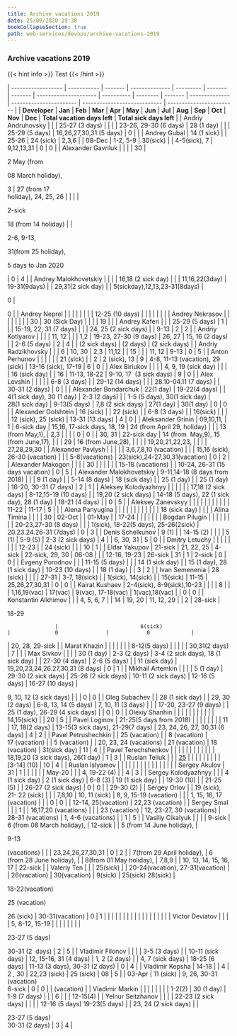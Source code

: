 ```yaml
---
title: Archive vacations 2019
date: 25/09/2020 19:38
bookCollapseSection: true
path: web-services/devops/archive-vacations-2019
---
```

### Archive vacations 2019
{{< hint info >}}
Test
{{< /hint >}}

| ------------------ | ----------- | ------- | -------------- | --------- | ------- | ------- | --------------------- | ---------- | -------- | ------- | -------------- | ----------------------- | ---------------------------- | ------------------------ |
|   **Developer**    |   **Jan**   | **Feb** |    **Mar**     |  **Apr**  | **May** | **Jun** |        **Jul**        |  **Aug**   | **Sep**  | **Oct** |    **Nov**     |         **Dec**         | **Total vacation days left** | **Total sick days left** |
| Andriy Andruhovsky |             |         | 25-27 (3 days) |           |         |         | 23-26, 29-30 (6 days) | 28 (1 day) |          |         | 25-29 (5 days) | 16,26,27,30,31 (5 days) |              0               |                          |
|    Andrey Gubal    | 14 (1 sick) |         |     25-26      | 24 (sick) |  2,3,6  |         |        08-Dec         |  1-2, 5-9  | 30(sick) |         |  4-5(sick), 7  |       9,12,13,31        |              0               |            0             |
| Alexander Gavriluk |             |         |                |    30     |

2 May (from

08 March holiday),

3 | 27 (from 17  
holiday), 24, 25, 26 |                              |                                |                           |

2-sick

18 (from 14 holiday)        |                                             |

2-6, 9-13,

31(from 25 holiday),

5 days to Jan 2020

|              0               |            4             | |   Andrey Malokhovetskiy   |                               |                                        |                |     16,18 (2 sick day)      |                                      |                                    |        11,16,22(3day)        |          19-31(9days)          |                           |              29,31(2 sick day)              |                                             |               5(sickday),12,13,23-31(8days)               |

0              |

0            | |       Andrey Neprel       |                               |                                        |                |                             |                                      |                                    |                              |        12-25 (10 days)         |                           |                                             |                                             |                                                           |                              |                          | |      Andrey Nekrasov      |                               |                                        |                |                             |                                      |                                    |                              |               30               |       30 (Sick Day)       |                                             |                                             |                                                           |              19              |                          | |       Andrey Kaferi       |                               |                                        | 25-29 (5 days) |              1              |                                      |                                    |    15-19, 22, 31 (7 days)    |                                |                           |            24, 25 (2 sick days)             |                                             |                           9-13                            |              2               |            2             | |     Andriy Kotlyarov      |                               |                                        |                |           11, 12            |                                      |                                    |             1,2              |     19-23, 27-30 (9 days)      |          26, 27           |               15, 16 (2 days)               |                                             |                       2-6 (5 days)                        |              2               |            4             | |       (2 sick days)       |           (2 days)            |             (2 sick days)              | |    Andriy Radzikhovsky    |                               |                                        |       6        |           10, 30            |                 2,3                  |               11,12                |                              |               15               |                           |                                             |                   11, 12                    |                           9-13                            |              0               |            5             | |      Anton Perhunov       |                               |                                        |                |                             |                                      |             21 (sick)              |                              |               2                |       2 (sick), 13        |                      9                      |      4-8, 11-13 (vacation), 29 (sick)       |                    13-16 (sick), 17-19                    |              6               |            0             | |       Alex Biriukov       |                               |                                        |                |     4, 9, 19 (sick day)     |                                      |                                    |                              |         16 (sick day)          |                           |                     16                      |                11-13, 18-22                 |                  9-10, 17  (3 sick days)                  |              9               |            0             | |       Alex Levshin        |                               |                                        |                |                             |             6-8 (3 days)             |                                    |       29-12 (14 days)        |                                |                           |            28.10-04.11 (7 days)             |                                             |                      30-31 (2 days)                       |              0               |                          | |   Alexander Bondarchuk    |           22(1 day)           |             19-22(4 days)              |                |  4(1 sick day), 30 (1 day)  |             2-3 (2 days)             |                                    | 1-5 (5 days), 30(1 sick day) |         28(1 sick day)         |       9-13(5 days)        |              7,8 (2 sick days)              |                  27(1 day)                  |                         30(1 day)                         |              0               |            0             | |    Alexander Golshtein    |           16 (sick)           |                                        |   22 (sick)    |                             |             6-8 (3 days)             |                                    |           16(sick)           |                                |                           |                                             |            12 (sick), 25 (sick)             |                      13-31 (13 days)                      |              4               |            0             | |     Aleksander Grinin     |           09,10,11,           |                   1                    |   6-sick day   | 15,16, 17-sick days, 18, 19 |     24 (from April 29, holiday)      |                                    |                              |        13 (from May,1),        |            2,3            |                                             |                                             |                                                           |              0               |            0             | |          30, 31           |          22-sick day          | 14 (from  May,9),   15 (from June,17), | |                           |              29               |           16 (from June,28),           | |                           |                               |            19,20,21,22,23,             | |                           |                               |              27,28,29,30               | |     Alexander Pavlysh     |                               |                                        |                |                             |        3,6,7,8,10 (vacation)         |                                    |                              | 15,16 (sick), 26-30 (vacation) |                           |                                             |               5-8(vacations)                |              23(sick),24-27,30,31(vacation)               |              0               |            2             | |     Alexander Makogon     |                               |                                        |                |             30              |                                      |                                    |                              |                                |                           |              15-18 (vacations)              |                                             |              10-24, 26-31 (15 days vacation)              |              0               |            5             | | Alexander Malokhovetskiy  | 9-11,14-18 (8 days from 2018) |                                        |                |          9 (1 day)          |                                      |           5-14 (8 days)            |        18 (sick day)         |                                |        25 (1 day)         |                                             |                 25 (1 day)                  |                   16-20, 30-31 (7 days)                   |              2               |            1             | |   Aleksey Kolodyazhnyy    |                               |                                        |                |                             |                                      |        17,18 (2 sick days)         |     8-12,15-19 (10 days)     |                                |    19,20 (2 sick days)    | 14-18 (5 days), 22 (1 sick day), 28 (1 day) |               18-21 (4 days)                |                                                           |              0               |            5             | |     Aleksey Zanevskyy     |                               |                                        |                |                             |                                      |                                    |                              |                                |                           |                                             |                    11-22                    |                           11-17                           |              5               |                          | |      Alena Panyugina      |                               |                                        |                |                             |                                      |                                    |                              |                                |                           |                                             |                                             |                       18 (sick day)                       |                              |                          | |       Alina Timina        |                               |                                        |                |             30              |                02-Oct                |                                    |            01-May            |                                |           17-24           |                                             |                                             |                                                           |                              |                          | |      Bogdan Pilugin       |                               |                                        |                |                             |                                      |                                    |                              |      20-23,27-30 (8 days)      |                           |                                             |    1(sick), 18-22(5 days), 25-26(2sick)     |                  20.23.24.26-31 (7days)                   |              0               |            3             | |     Denis Schelkunov      |             9 (1)             |                                        |   14-15 (2)    |                             |                                      |                                    |            5 (1)             |            5-9 (5)             |     2-3 (2 sick days)     |                      4                      |                                             |                         6, 30, 31                         |              5               |            0             | |      Dmitry Letuchy       |                               |                                        |                |                             |                                      |                                    |                              |             12-23              |                           |                  24 (sick)                  |                                             |                                                           |              10              |            1             | |       Eldar Yakupov       |            21-sick            |               21, 22, 25               |     4-sick     |       22-sick, 29, 30       |                06-08                 |                                    |                              |          12-16, 19-23          |          26-sick          |                     31                      |                      1                      |                          2-sick                           |              0               |            0             | |      Evgeny Porodnov      |                               |                                        | 11-15 (5 days) |                             |                                      |          14 (1 sick day)           |                              |  15 (1 day), 28 (1 sick day)   |      10-23 (10 days)      |                                             |                 18 (1 day)                  |                                                           |              3               |            2             | |      Ivan Semenenia       |           28 (sick)           |                                        |                |                             |                27-31                 |           3-7, 18(sick)            |                              |       1(sick), 14(sick)        |                           |                  15(sick)                   |                    11-15                    |                      25,26,27,30,31                       |              0               |            0             | |      Kairat Kushaev       |  2-4(sick), 8-9(sick),10-23   |                                        |                |                             |                  8                   |                                    |                              |          1,16,19(vac)          |          17(vac)          |             9(vac), 17-18(vac)              |               1(vac),18(vac)                |                                                           |              0               |            0             | |    Konstantin Alkhimov    |                               |                                        |   4, 5, 6, 7   |                             |                  14                  |               19, 20               |          11, 12, 29          |                                |             2             |                   28-sick                   |

18-29

                   |                          6(sick)                          |              0               |            0             |

|      20, 28, 29-sick      | |       Marat Khazin        |                               |                                        |                |                             |                                      |                                    |         8-12(5 days)         |                                |                           |                                             |                                             |                       30,31(2 days)                       |              7               |                          | |        Max Sivkov         |                               |                                        |                |         30 (1 day)          |             2-3 (2 days)             | 3-4 (2 sick days), 18 (1 sick day) |                              |         27-30 (4 days)         |       2-6 (5 days)        |                                             |                11 (sick day)                |             19,20,23,24,26.27,30,31 (8 days)              |              0               |            1             | |     Mikhail Artemkin      |                               |                                        |                |          5 (1 day)          |         29-30 (2 sick days)          |        25-26 (2 sick days)         |     10-11 (2 sick days)      |         12-16 (5 days)         |      16-27 (10 days)      |

9, 10, 12 (3 sick days)          |                                             |                                                           |              0               |            0             | |       Oleg Subachev       |                               |            28 (1 sick day)             |                |       29, 30 (2 days)       |         6-8, 13, 14 (5 days)         |         7, 10, 11 (3 days)         |                              |                                |   17-20, 23-27 (9 days)   |                                             |       25 (1 day), 26-29 (4 sick days)       |                                                           |              0               |            0             | |      Olexiy Shanhin       |                               |                                        |                |                             |                                      |                                    |                              |                                |                           |                                             |                 14,15(sick)                 |                                                           |              20              |            5             | |       Pavel Loginov       |    21-25(5 days from 2018)    |                                        |                |                             |                                      |                                    |                              |                                |            11             |               17, 18(2 days)                |      13-15(3 sick days), 21-29(7 days)      |              23, 24, 26, 27, 30,31 (6 days)               |              4               |            2             | |    Pavel Petrushechkin    |                               |             25 (vacation)              |                |        8 (vacation)         |            17 (vacation)             |                                    |         5 (vacation)         |                                |  20, 23, 24 (vacations)   |                21 (vacation)                |                18 (vacation)                |                       31(sick day)                        |              11              |            4             | |    Pavel Terechshenkov    |                               |                                        |                |                             |                                      |                                    |                              |                                |                           |                                             |                                             |             18,19,20 (3 sick days), 26(1 day)             |              1               |            3             | |       Ruslan Teliuk       |                               |                                        |    [25](1)     |                             |                                      |                                    |                              |                                |                           |                                             |                                             |                        [3-14] (10)                        |              10              |            4             | |      Ruslan Islyamov      |                               |                                        |                |                             |                                      |                                    |                              |                                |                           |                                             |                                             |                                                           |                              |                          | |       Sergey Akulov       |              31               |                   1                    |                |                             |                                      |                                    |                              |             May-20             |                           |                                             |                4, 19-22 (4)                 |                                                           |              4               |            3             | |    Sergey Kolodyazhnyy    |                               |                                        | 4 (1 sick day) |       2 (1 sick day)        |               6-8 (3)                |          19 (1 sick day)           |                              |           19-30 (10)           |                           |                  21-25 (5)                  |                                             |                    26-27 (2 sick days)                    |              0               |            0             | |         29-30 (2)         | |       Sergey Orlov        |                               |        19 (sick), 21- 22 (sick)        |                |                             |                7,8,10                |           10, 11 (sick)            |    8, 9, 15-19 (vacation)    |                                |                           |          1, 15, 16, 17 (vacation)           |                                             |                                                           |              0               |            0             | |    12-14, 25(vacation)    |       22,23 (vacation)        | |        Sergey Smal        |                               |                                        |       1        |                             |         16,17,20 (vacations)         |                                    |                              |         23 (vacation)          | 12, 23-27, 30 (vacations) |              28-31 (vacations)              |             1, 4-6 (vacations)              |                                                           |              1               |            5             | |     Vasiliy Cikalyuk      |                               |                                        |                |           9-sick            |      6 (from 08 March holiday),      |              12-sick               |                              |   5 (from 14 June holiday),    |

9-13

(vacations)    |                                             |                                             |                     23,24,26,27,30,31                     |              0               |            2             | | 7(from 29 April holiday), |   6 (from 28 June holiday),   | |  8(from 01 May holiday),  |             7,8,9             | |  10, 13, 14, 15, 16, 17   |            22-sick            | |       Valeriy Ten         |                               |                                        |    25(sick)    |                             |   20-24(vacation), 27-31(vacation)   |                                    |         26(vacation)         |          30(vacation)          |          9(sick)          |              25(sick) 28(sick)              |

18-22(vacation)

25 (vacation)

26 (sick) |                      30-31(vacation)                      |              0               |            1             | |                           |                               |                                        |                |                             |                                      |                                    |                              |                                |                           |                                             |                                             |                                                           |                              |                          | |      Victor Deviatov      |                               |                                        |                |       5, 8-12, 15-19        |                                      |                                    |                              |                                |                           |                                             |                                             |

23-27 (5 days)

30-31 (2  days)             |              2               |            5             | |     Vladimir Filonov      |                               |                                        |                |        3-5 (3 days)         |                                      |         10-11 (sick days)          |    12, 15-16, 31 (4 days)    |         1, 2 (2 days)          |                           |              4, 7 (sick days)               |               18-25 (6 days)                |              11-13 (3 days), 30-31 (2 days)               |              0               |            4             | |      Vladimir Kepsha      |             14-18             |                                        |       4        |           2 , 30            |             22,23 (sick)             |             25 (sick)              |              08              |               5                |                           |                   03-Apr                    |                  11 (sick)                  |             9, 26, 30-31 (vacation)  
6-sick              |              0               |            0             | |        (vacation)         | |      Vladimir Markin      |                               |                                        |                |                             |                                      |                                    |                              |             1-2(2)             |        30 (1 day)         |                1-9 (7 days)                 |                                             |                                                           |              6               |                          | |         12-15(4)          | |     Yelnur Seitzhanov     |                               |                                        |                |     22-23 (2 sick days)     |                                      |                                    |                              |  12-16 (5 days) 19-23(5 days)  |                           |            23, 24 (2 sick days)             |                                             |

23-27 (5 days)  
30-31 (2 days)             |              3               |            4             |